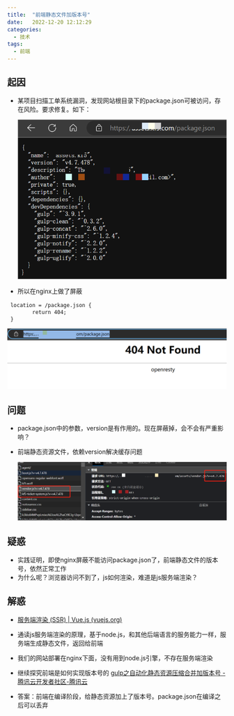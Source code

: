 ```yaml
---
title:  "前端静态文件加版本号"
date:   2022-12-20 12:12:29
categories:
  - 技术
tags:
  - 前端
---
```


## **起因**

- 某项目扫描工单系统漏洞，发现网站根目录下的package.json可被访问，存在风险。要求修复。如下：

	![img](../../.vuepress/public/img/in-post/MTMxMDI3MDI1MTY4MjgxODI_145461_EG3DI1-yjCVHUTCj_1671523874.png)        

- 所以在nginx上做了屏蔽

```
 location = /package.json {
        return 404;
 }
```
![img](../../.vuepress/public/img/in-post/MTMxMDI3MDI1MTY4MjgxODI_557402_tAr36pqOQj1xiL85_1671524240.png)        

## **问题**

- package.json中的参数，version是有作用的。现在屏蔽掉，会不会有严重影响？
- 前端静态资源文件，依赖version解决缓存问题

	![img](../../.vuepress/public/img/in-post/MTMxMDI3MDI1MTY4MjgxODI_288228_1Xar_2TdZWq8Jg___1671524444.png)        


## **疑惑**

- 实践证明，即使nginx屏蔽不能访问package.json了，前端静态文件的版本号，依然正常工作
- 为什么呢？浏览器访问不到了，js如何渲染，难道是js服务端渲染？

## **解惑**

- [服务端渲染 (SSR) | Vue.js (vuejs.org)](https://cn.vuejs.org/guide/scaling-up/ssr.html)

- 通读js服务端渲染的原理，基于node.js，和其他后端语言的服务能力一样，服务端生成静态文件，返回给前端
- 我们的网站部署在nginx下面，没有用到node.js引擎，不存在服务端渲染
- 继续探究前端是如何实现版本号的
	[gulp之自动化静态资源压缩合并加版本号 - 腾讯云开发者社区-腾讯云](https://cloud.tencent.com/developer/article/2047177?from=15425)

- 答案：前端在编译阶段，给静态资源加上了版本号。package.json在编译之后可以丢弃